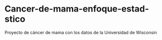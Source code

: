 # Cancer-de-mama-enfoque-estad-stico
Proyecto de cáncer de mama con los datos de la Universidad de Wisconsin

